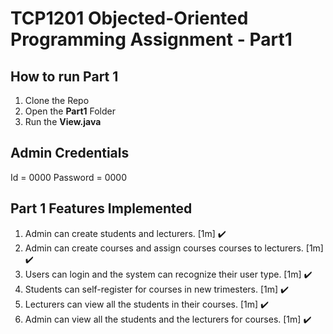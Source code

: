 # TCP1201 Objected-Oriented Programming Assignment - Part1

## How to run Part 1

1) Clone the Repo
2) Open the **Part1** Folder
3) Run the **View.java**

## Admin Credentials

Id = 0000
Password = 0000

 

## Part 1 Features Implemented

1) Admin can create students and lecturers. [1m] :heavy_check_mark:
2) Admin can create courses and assign courses courses to lecturers. [1m] :heavy_check_mark:
3) Users can login and the system can recognize their user type. [1m] :heavy_check_mark:
4) Students can self-register for courses in new trimesters. [1m] :heavy_check_mark:
5) Lecturers can view all the students in their courses. [1m] :heavy_check_mark:
6) Admin can view all the students and the lecturers for courses. [1m] :heavy_check_mark: